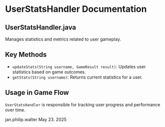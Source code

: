 # UserStatsHandler Documentation

## UserStatsHandler.java

Manages statistics and metrics related to user gameplay.

## Key Methods

- `updateStats(String username, GameResult result)`: Updates user statistics based on game outcomes.
- `getStats(String username)`: Returns current statistics for a user.

## Usage in Game Flow

`UserStatsHandler` is responsible for tracking user progress and performance over time.

jan.philip.walter May 23. 2025